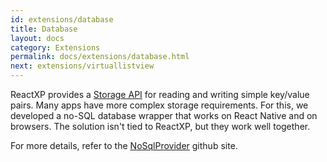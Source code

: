 ```yaml
---
id: extensions/database
title: Database
layout: docs
category: Extensions
permalink: docs/extensions/database.html
next: extensions/virtuallistview
---
```


ReactXP provides a [Storage API](/reactxp/docs/apis/storage) for reading and writing simple key/value pairs. Many apps have more complex storage requirements. For this, we developed a no-SQL database wrapper that works on React Native and on browsers. The solution isn't tied to ReactXP, but they work well together.

For more details, refer to the [NoSqlProvider](https://github.com/Microsoft/NoSQLProvider) github site.

